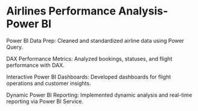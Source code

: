 # Airlines Performance Analysis- Power BI

Power BI Data Prep: Cleaned and standardized airline data using Power Query. 

DAX Performance Metrics: Analyzed bookings, statuses, and flight performance with DAX.

Interactive Power BI Dashboards: Developed dashboards for flight operations and customer insights.

Dynamic Power BI Reporting: Implemented dynamic analysis and real-time reporting via Power BI Service.

